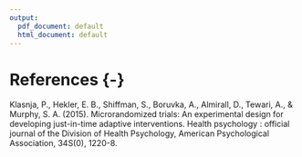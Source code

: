 ```yaml
---
output:
  pdf_document: default
  html_document: default
---
```

<!---->
# References {-}

Klasnja, P., Hekler, E. B., Shiffman, S., Boruvka, A., Almirall, D., Tewari, A., & Murphy, S. A. (2015). Microrandomized trials: An experimental design for developing just-in-time adaptive interventions. Health psychology : official journal of the Division of Health Psychology, American Psychological Association, 34S(0), 1220-8.


